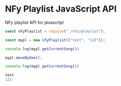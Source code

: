 # NFy Playlist JavaScript API

NFy playlist API for javascript

```js
const nfyPlaylist = require("./nfy/playlist");

const mypl = new nfyPlaylist(["test", "123"]);

console.log(mypl.getCurrentSong())

mypl.moveByOne();

console.log(mypl.getCurrentSong())
```

```js
test
123
```

